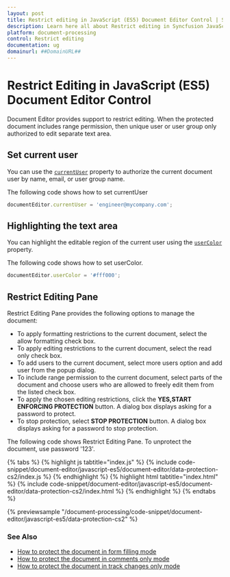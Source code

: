 ```yaml
---
layout: post
title: Restrict editing in JavaScript (ES5) Document Editor Control | Syncfusion
description: Learn here all about Restrict editing in Syncfusion JavaScript (ES5) Document Editor control of Syncfusion Essential JS 2 and more.
platform: document-processing
control: Restrict editing 
documentation: ug
domainurl: ##DomainURL##
---
```


# Restrict Editing in JavaScript (ES5) Document Editor Control

Document Editor provides support to restrict editing. When the protected document includes range permission, then unique user or user group only authorized to edit separate text area.

## Set current user

You can use the [`currentUser`](https://ej2.syncfusion.com/javascript/documentation/api/document-editor#currentuser) property to authorize the current document user by name, email, or user group name.

The following code shows how to set currentUser

```ts
documentEditor.currentUser = 'engineer@mycompany.com';
```

## Highlighting the text area

You can highlight the editable region of the current user using the [`userColor`](https://ej2.syncfusion.com/javascript/documentation/api/document-editor#usercolor) property.

The following code shows how to set userColor.

```ts
documentEditor.userColor = '#fff000';
```

## Restrict Editing Pane

Restrict Editing Pane provides the following options to manage the document:
* To apply formatting restrictions to the current document, select the allow formatting check box.
* To apply editing restrictions to the current document, select the read only check box.
* To add users to the current document, select more users option and add user from the popup dialog.
* To include range permission to the current document, select parts of the document and choose users who are allowed to freely edit them from the listed check box.
* To apply the chosen editing restrictions, click the **YES,START ENFORCING PROTECTION** button. A dialog box displays asking for a   password to protect.
* To stop protection, select **STOP PROTECTION** button. A dialog box displays asking for a password to stop protection.

The following code shows Restrict Editing Pane. To unprotect the document, use password '123'.

{% tabs %}
{% highlight js tabtitle="index.js" %}
{% include code-snippet/document-editor/javascript-es5/document-editor/data-protection-cs2/index.js %}
{% endhighlight %}
{% highlight html tabtitle="index.html" %}
{% include code-snippet/document-editor/javascript-es5/document-editor/data-protection-cs2/index.html %}
{% endhighlight %}
{% endtabs %}

{% previewsample "/document-processing/code-snippet/document-editor/javascript-es5/data-protection-cs2" %}

### See Also

* [How to protect the document in form filling mode](./form-fields#protect-the-document-in-form-filling-mode)
* [How to protect the document in comments only mode](./comments#protect-the-document-in-comments-only-mode)
* [How to protect the document in track changes only mode](./track-changes#protect-the-document-in-track-changes-only-mode)